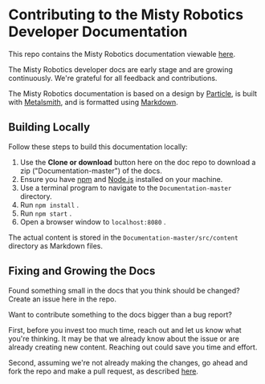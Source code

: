 # Contributing to the Misty Robotics Developer Documentation

This repo contains the Misty Robotics documentation viewable [here](docs.mistyrobotics.com).

The Misty Robotics developer docs are early stage and are growing continuously. We're grateful for all feedback and contributions. 

The Misty Robotics documentation is based on a design by [Particle](docs.particle.io), is built with [Metalsmith](http://www.metalsmith.io), and is formatted using [Markdown](https://daringfireball.net/projects/markdown/syntax).


## Building Locally

Follow these steps to build this documentation locally:

1. Use the **Clone or download** button here on the doc repo to download a zip ("Documentation-master") of the docs.
2. Ensure you have [npm](https://www.npmjs.com) and [Node.js](nodejs.org) installed on your machine.
3. Use a terminal program to navigate to the `Documentation-master` directory.
4. Run `npm install` .
5. Run `npm start` .
6. Open a browser window to `localhost:8080` .

The actual content is stored in the `Documentation-master/src/content` directory as Markdown files.


## Fixing and Growing the Docs

Found something small in the docs that you think should be changed? Create an issue here in the repo.

Want to contribute something to the docs bigger than a bug report?

First, before you invest too much time, reach out and let us know what you're thinking. It may be that we already know about the issue or are already creating new content. Reaching out could save you time and effort.

Second, assuming we're not already making the changes, go ahead and fork the repo and make a pull request, as described [here](https://help.github.com/articles/working-with-forks/).
